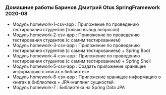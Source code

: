 ### Домашние работы Баринов Дмитрий Otus SpringFramework 2020-08

* Модуль homework-1-csv-app : Приложение по проведению тестирования студентов (только вывод вопросов)
* Модуль homework-2-csv-app : Приложение по проведению тестирования студентов (с самим тестированием)
* Модуль homework-3-csv-app : Приложение по проведению тестирования студентов (с самим тестированием) + Spring Boot
* Модуль homework-4-csv-app : Приложение по проведению тестирования студентов (с самим тестированием) + Spring Shell
* Модуль homework-5-csv-app : Создать приложение хранящее информацию о книгах в библиотеке
* Модуль homework-6-csv-app : Приложение хранящее информацию о книгах в библиотеке + JPA-маппинг сущностей
* Модуль homework-7 : Библиотека на Spring Data JPA
